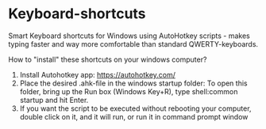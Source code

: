 # Keyboard-shortcuts
Smart Keyboard shortcuts for Windows using AutoHotkey scripts - makes typing faster and way more comfortable than standard QWERTY-keyboards.

How to "install" these shortcuts on your windows computer? 
1. Install Autohotkey app: https://autohotkey.com/
2. Place the desired .ahk-file in the windows startup folder: To open this folder, bring up the Run box (Windows Key+R), type shell:common startup and hit Enter.  
3. If you want the script to be executed without rebooting your computer, double click on it, and it will run, or run it in command prompt window 
